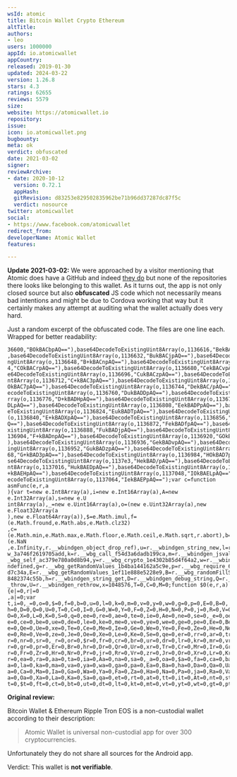 ```yaml
---
wsId: atomic
title: Bitcoin Wallet Crypto Ethereum
altTitle: 
authors:
- leo
users: 1000000
appId: io.atomicwallet
appCountry: 
released: 2019-01-30
updated: 2024-03-22
version: 1.26.8
stars: 4.3
ratings: 62655
reviews: 5579
size: 
website: https://atomicwallet.io
repository: 
issue: 
icon: io.atomicwallet.png
bugbounty: 
meta: ok
verdict: obfuscated
date: 2021-03-02
signer: 
reviewArchive:
- date: 2020-10-12
  version: 0.72.1
  appHash: 
  gitRevision: d83253e829502835962be71b96dd37287dc87f5c
  verdict: nosource
twitter: atomicwallet
social:
- https://www.facebook.com/atomicwallet
redirect_from: 
developerName: Atomic Wallet
features: 

---
```


**Update 2021-03-02:** We were approached by a visitor mentioning that Atomic
does have a GitHub and indeed [they do](https://github.com/Atomicwallet) but
none of the repositories there looks like belonging to this wallet. As it turns
out, the app is not only closed source but also **obfuscated** JS code which not
necessarily means bad intentions and might be due to Cordova working that way
but it certainly makes any attempt at auditing what the wallet actually does
very hard.

Just a random excerpt of the obfuscated code. The files are one line each.
Wrapped for better readability:

```
36600,"BOkBACbpAQ=="),base64DecodeToExistingUint8Array(o,1136616,"BekBACfpAQ==")
,base64DecodeToExistingUint8Array(o,1136632,"BukBACjpAQ=="),base64DecodeToExisti
ngUint8Array(o,1136648,"B+kBACnpAQ=="),base64DecodeToExistingUint8Array(o,113666
4,"COkBACrpAQ=="),base64DecodeToExistingUint8Array(o,1136680,"CekBACvpAQ=="),bas
e64DecodeToExistingUint8Array(o,1136696,"CukBACzpAQ=="),base64DecodeToExistingUi
nt8Array(o,1136712,"C+kBAC3pAQ=="),base64DecodeToExistingUint8Array(o,1136728,"D
OkBAC7pAQ=="),base64DecodeToExistingUint8Array(o,1136744,"DekBAC/pAQ=="),base64D
ecodeToExistingUint8Array(o,1136760,"DukBADDpAQ=="),base64DecodeToExistingUint8A
rray(o,1136776,"D+kBADHpAQ=="),base64DecodeToExistingUint8Array(o,1136792,"EOkBA
DLpAQ=="),base64DecodeToExistingUint8Array(o,1136808,"EekBADPpAQ=="),base64Decod
eToExistingUint8Array(o,1136824,"EukBADTpAQ=="),base64DecodeToExistingUint8Array
(o,1136840,"E+kBADXpAQ=="),base64DecodeToExistingUint8Array(o,1136856,"FOkBADbpA
Q=="),base64DecodeToExistingUint8Array(o,1136872,"FekBADfpAQ=="),base64DecodeToE
xistingUint8Array(o,1136888,"FukBADjpAQ=="),base64DecodeToExistingUint8Array(o,1
136904,"F+kBADnpAQ=="),base64DecodeToExistingUint8Array(o,1136920,"GOkBADrpAQ=="
),base64DecodeToExistingUint8Array(o,1136936,"GekBADvpAQ=="),base64DecodeToExist
ingUint8Array(o,1136952,"GukBADzpAQ=="),base64DecodeToExistingUint8Array(o,11369
68,"G+kBAD3pAQ=="),base64DecodeToExistingUint8Array(o,1136984,"HOkBAD7pAQ=="),ba
se64DecodeToExistingUint8Array(o,1137e3,"HekBAD/pAQ=="),base64DecodeToExistingUi
nt8Array(o,1137016,"HukBAEDpAQ=="),base64DecodeToExistingUint8Array(o,1137032,"H
+kBAEHpAQ=="),base64DecodeToExistingUint8Array(o,1137048,"IOkBAELpAQ=="),base64D
ecodeToExistingUint8Array(o,1137064,"IekBAEPpAQ==");var c=function asmFunc(e,r,a
){var t=new e.Int8Array(a),i=new e.Int16Array(a),A=new e.Int32Array(a),s=new e.U
int8Array(a),_=new e.Uint16Array(a),o=(new e.Uint32Array(a),new e.Float32Array(a
),new e.Float64Array(a)),$=e.Math.imul,f=(e.Math.fround,e.Math.abs,e.Math.clz32)
,c=(e.Math.min,e.Math.max,e.Math.floor,e.Math.ceil,e.Math.sqrt,r.abort),b=(e.NaN
,e.Infinity,r.__wbindgen_object_drop_ref),u=r.__wbindgen_string_new,l=r.__wbg_ne
w_3a746f2619705add,k=r.__wbg_call_f54d3a6dadb199ca,m=r.__wbindgen_jsval_eq,v=r._
_wbg_self_ac379e780a0d8b94,y=r.__wbg_crypto_1e4302b85d4f64a2,w=r.__wbindgen_is_u
ndefined,g=r.__wbg_getRandomValues_1b4ba144162a5c9e,p=r.__wbg_require_6461b1e9a0
d7c34a,E=r.__wbg_getRandomValues_1ef11e888e5228e9,B=r.__wbg_randomFillSync_1b52c
8482374c55b,h=r.__wbindgen_string_get,D=r.__wbindgen_debug_string,Q=r.__wbindgen
_throw,U=r.__wbindgen_rethrow,x=1048576,T=0,C=0,M=0;function $0(e,r,a){e|=0,r|=0
,a|=0;var t,i=0,_=0,o=0,$=0,f=0,b=0,u=0,l=0,k=0,m=0,v=0,y=0,w=0,g=0,p=0,E=0,B=0,
h=0,D=0,Q=0,U=0,T=0,C=0,I=0,G=0,W=0,Y=0,F=0,Z=0,H=0,N=0,P=0,j=0,R=0,V=0,z=0,J=0,
O=0,X=0,L=0,K=0,S=0,q=0,ee=0,re=0,ae=0,te=0,ie=0,Ae=0,ne=0,se=0,_e=0,oe=0,$e=0,f
e=0,ce=0,be=0,ue=0,de=0,le=0,ke=0,me=0,ve=0,ye=0,we=0,ge=0,pe=0,Ee=0,Be=0,he=0,D
e=0,Qe=0,Ue=0,xe=0,Te=0,Ce=0,Me=0,Ie=0,Ge=0,We=0,Ye=0,Fe=0,Ze=0,He=0,Ne=0,Pe=0,j
e=0,Re=0,Ve=0,ze=0,Je=0,Oe=0,Xe=0,Le=0,Ke=0,Se=0,qe=0,er=0,rr=0,ar=0,tr=0,ir=0,A
r=0,nr=0,sr=0,_r=0,or=0,$r=0,fr=0,cr=0,br=0,ur=0,dr=0,lr=0,kr=0,mr=0,vr=0,yr=0,w
r=0,gr=0,pr=0,Er=0,Br=0,hr=0,Dr=0,Qr=0,Ur=0,xr=0,Tr=0,Cr=0,Mr=0,Ir=0,Gr=0,Wr=0,Y
r=0,Fr=0,Zr=0,Hr=0,Nr=0,Pr=0,jr=0,Rr=0,Vr=0,zr=0,Jr=0,Or=0,Xr=0,Lr=0,Kr=0,Sr=0,q
r=0,ea=0,ra=0,aa=0,ta=0,ia=0,Aa=0,na=0,sa=0,_a=0,oa=0,$a=0,fa=0,ca=0,ba=0,ua=0,d
a=0,la=0,ka=0,ma=0,va=0,ya=0,wa=0,ga=0,pa=0,Ea=0,Ba=0,ha=0,Da=0,Qa=0,Ua=0,xa=0,T
a=0,Ca=0,Ma=0,Ia=0,Ga=0,Wa=0,Ya=0,Fa=0,Za=0,Ha=0,Na=0,Pa=0,ja=0,Ra=0,Va=0,za=0,J
a=0,Oa=0,Xa=0,La=0,Ka=0,Sa=0,qa=0,et=0,rt=0,at=0,tt=0,it=0,At=0,nt=0,st=0,_t=0,o
t=0,$t=0,ft=0,ct=0,bt=0,ut=0,dt=0,lt=0,kt=0,mt=0,vt=0,yt=0,wt=0,gt=0,pt=0,Et=0,B
```

**Original review:**

Bitcoin Wallet & Ethereum Ripple Tron EOS
is a non-custodial wallet according to their description:

> Atomic Wallet is universal non-custodial app for over 300 cryptocurrencies.

Unfortunately they do not share all sources for the Android app.

Verdict: This wallet is **not verifiable**.
